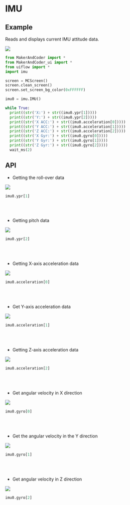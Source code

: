 # IMU

##  Example

Reads and displays current IMU attitude data.

<img class="blockly_svg" src="https://makerandcoder.com/MCLab/blockly/hardwares/imu/uiflow_block_imu_example.svg"> 


```python
from MakerAndCoder import *
from MakerAndCoder_ui import *
from uiflow import *
import imu

screen = MCScreen()
screen.clean_screen()
screen.set_screen_bg_color(0xFFFFFF)

imu0 = imu.IMU()

while True:
  print((str('X:') + str((imu0.ypr[1]))))
  print((str('Y:') + str((imu0.ypr[2]))))
  print((str('X ACC:') + str((imu0.acceleration[0]))))
  print((str('Y ACC:') + str((imu0.acceleration[1]))))
  print((str('Z ACC:') + str((imu0.acceleration[2]))))
  print((str('X Gyr:') + str((imu0.gyro[0]))))
  print((str('Y Gyr:') + str((imu0.gyro[1]))))
  print((str('Z Gyr:') + str((imu0.gyro[2]))))
  wait_ms(2)
```


## API
- Getting the roll-over data
<img class="blockly_svg" src="https://makerandcoder.com/MCLab/blockly/hardwares/imu/uiflow_block_imu_get_x.svg"> 

```python
imu0.ypr[1]
```



<br><br>
- Getting pitch data
<img class="blockly_svg" src="https://makerandcoder.com/MCLab/blockly/hardwares/imu/uiflow_block_imu_get_y.svg"> 

```python
imu0.ypr[2]
```


<br><br>
- Getting X-axis acceleration data
<img class="blockly_svg" src="https://makerandcoder.com/MCLab/blockly/hardwares/imu/uiflow_block_imu_get_x_acc.svg"> 

```python
imu0.acceleration[0]
```


<br><br>
- Get Y-axis acceleration data
<img class="blockly_svg" src="https://makerandcoder.com/MCLab/blockly/hardwares/imu/uiflow_block_imu_get_y_acc.svg"> 

```python
imu0.acceleration[1]
```


<br><br>
- Getting Z-axis acceleration data
<img class="blockly_svg" src="https://makerandcoder.com/MCLab/blockly/hardwares/imu/uiflow_block_imu_get_z_acc.svg"> 

```python
imu0.acceleration[2]
```


<br><br>
- Get angular velocity in X direction
<img class="blockly_svg" src="https://makerandcoder.com/MCLab/blockly/hardwares/imu/uiflow_block_imu_get_x_gyr.svg"> 

```python
imu0.gyro[0]
```



<br><br>
- Get the angular velocity in the Y direction
<img class="blockly_svg" src="https://makerandcoder.com/MCLab/blockly/hardwares/imu/uiflow_block_imu_get_y_gyr.svg"> 

```python
imu0.gyro[1]
```



<br><br>
- Get angular velocity in Z direction
<img class="blockly_svg" src="https://makerandcoder.com/MCLab/blockly/hardwares/imu/uiflow_block_imu_get_z_gyr.svg"> 

```python
imu0.gyro[2]
```


